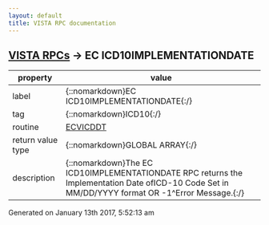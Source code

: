 ```yaml
---
layout: default
title: VISTA RPC documentation
---
```




## [VISTA RPCs](TableOfContent.md) &#8594; EC ICD10IMPLEMENTATIONDATE 

 property | value 
--- | --- 
 label | {::nomarkdown}EC ICD10IMPLEMENTATIONDATE{:/}
 tag | {::nomarkdown}ICD10{:/}
 routine | [ECVICDDT](http://code.osehra.org/dox/Routine_ECVICDDT_source.html)
 return value type | {::nomarkdown}GLOBAL ARRAY{:/}
 description | {::nomarkdown}The EC ICD10IMPLEMENTATIONDATE RPC returns the Implementation Date ofICD-10 Code Set in MM/DD/YYYY format OR  -1^Error Message.{:/}




 Generated on January 13th 2017, 5:52:13 am